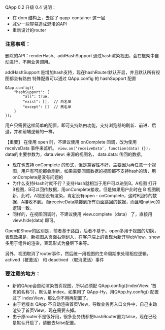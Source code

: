 QApp 0.2 升级 0.4 说明：

* 在 dom 结构上，去除了 qapp-container 这一层
* 减少一些容易造成混淆的API
* 重新设计的router

### 注意事项：

删除的API：renderHash、addHashSupport
通过hash渲染视图，会在框架中自动进行，不用业务调用。

addHashSupport 是增加hash支持，现在hashRouter默认开启，并且默认所有视图都会有路由
特殊配置可以通过 QApp.config 的 hashSupport 配置

    QApp.config({
        "hashSupport": {
            "all": true,
            "exist": [],  // 白名单 
            "except": []  // 黑名单
        }
    });

用户只需要这样简单的配置，即可支持路由功能，支持浏览器的刷新、前进、后退，并和前端逻辑的一样。

【重要】 在使用 open 时，不建议使用 onComplete 回调，改为使用 receiveData 事件来监听。 `view.on(‘receiveData’, function(data) {});`
data的主要参数为，data.view: 来源的视图名， data.data: 传回的数据。

* 现在也支持 onComplete 的形式，但是兼容性不好，主要因为再任意一个视图，用户有可能都会刷新，如果需要回调数据的视图都不支持hash的话，用onComplete是没有问题的
* 为什么支持Hash时就不行？支持Hash就相当于用户可以进到B。A视图 打开 B视图，B可以回传数据，用onComplete接收。但是如果用户此时在 B 视图刷新，此时，A视图没有渲染，肯定没有open - onComplete，这时B回传的数据，A接收不到。而receiveData能接到所有页面跳回的数据，而且和native的逻辑一致。
* 同样的，在视图回调时，不建议使用 view.complete（data） 了，直接用 view.hide(data) 即可。

Open和Show的区别是，前者基于路由，后者不基于。open多用于视图的切换，表现效果是，新视图从页面右侧划入，在客户端上的表现为新开WebView。show多用于组件的渲染，表现形式为叠层下来等。

另外，视图取消了router事件，然后统一用视图的生命周期来处理相应逻辑，actived（被激活） 和 deactived （取消激活）事件

### 要注意的地方：

* 新的QApp会自动渲染首页视图，所以必须配 QApp.config({indexView: '首页的名称'})，默认是 index，如果用了 QApp-Hy，用QApp.hy.config() 配置过了 indexView，那么你不用再配置了。
* 由于老版本 QApp 不自动渲染首页View，导致业务再入口文件中，自己主动渲染了首页View，现在需要去掉。
* 由于原router不是很好用，很多业务线都把hashRouter置为false，现在已经是默认开启了，请删去false配置。